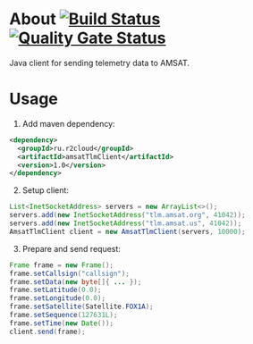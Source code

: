# About [![Build Status](https://travis-ci.org/dernasherbrezon/amsatTlmClient.svg?branch=master)](https://travis-ci.org/dernasherbrezon/amsatTlmClient) [![Quality Gate Status](https://sonarcloud.io/api/project_badges/measure?project=ru.r2cloud%3AamsatTlmClient&metric=alert_status)](https://sonarcloud.io/dashboard?id=ru.r2cloud%3AamsatTlmClient)

Java client for sending telemetry data to AMSAT.

# Usage

1. Add maven dependency:

```xml
<dependency>
  <groupId>ru.r2cloud</groupId>
  <artifactId>amsatTlmClient</artifactId>
  <version>1.0</version>
</dependency>
```

2. Setup client:

```java
List<InetSocketAddress> servers = new ArrayList<>();
servers.add(new InetSocketAddress("tlm.amsat.org", 41042));
servers.add(new InetSocketAddress("tlm.amsat.us", 41042));
AmsatTlmClient client = new AmsatTlmClient(servers, 10000);
```

3. Prepare and send request:

```java
Frame frame = new Frame();
frame.setCallsign("callsign");
frame.setData(new byte[]{ ... });
frame.setLatitude(0.0);
frame.setLongitude(0.0);
frame.setSatellite(Satellite.FOX1A);
frame.setSequence(127631L);
frame.setTime(new Date());
client.send(frame);
```